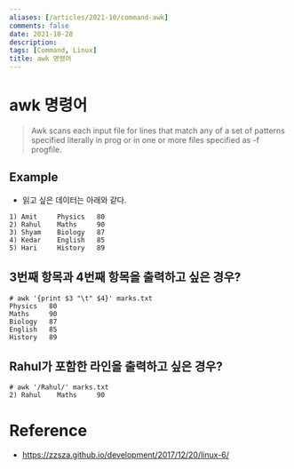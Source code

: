 ```yaml
---
aliases: [/articles/2021-10/command-awk]
comments: false
date: 2021-10-28
description: 
tags: [Command, Linux]
title: awk 명령어
---
```

# awk 명령어
> Awk scans each input file for lines that match any of a set of patterns specified literally in prog or in one or more files  specified  as  -f progfile.

## Example
- 읽고 싶은 데이터는 아래와 같다.
```
1) Amit     Physics   80
2) Rahul    Maths     90
3) Shyam    Biology   87
4) Kedar    English   85
5) Hari     History   89
```

## 3번째 항목과 4번째 항목을 출력하고 싶은 경우?
```shell
# awk '{print $3 "\t" $4}' marks.txt
Physics   80
Maths     90
Biology   87
English   85
History   89
```

## Rahul가 포함한 라인을 출력하고 싶은 경우?
```shell
# awk '/Rahul/' marks.txt
2) Rahul    Maths     90
```

# Reference
- <https://zzsza.github.io/development/2017/12/20/linux-6/>
